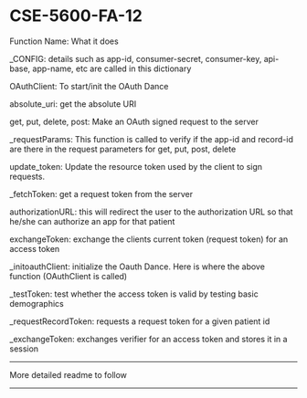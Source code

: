 CSE-5600-FA-12
==============

Function Name: What it does

_CONFIG: details such as app-id, consumer-secret, consumer-key, api-base, app-name, etc are called in this dictionary 

OAuthClient: To start/init the OAuth Dance

absolute_uri: get the absolute URI

get, put, delete, post: Make an OAuth signed request to the server

_requestParams: This function is called to verify if the app-id and record-id are there in the request parameters for get, put, post, delete

update_token: Update the resource token used by the client to sign requests.

_fetchToken: get a request token from the server

authorizationURL: this will redirect the user to the authorization URL so that he/she can authorize an app for that patient

exchangeToken: exchange the clients current token (request token) for an access token

_initoauthClient: initialize the Oauth Dance. Here is where the above function (OAuthClient is called)

_testToken: test whether the access token is valid by testing basic demographics

_requestRecordToken: requests a request token for a given patient id

_exchangeToken: exchanges verifier for an access token and stores it in a session


*******************************
More detailed readme to follow
*******************************

